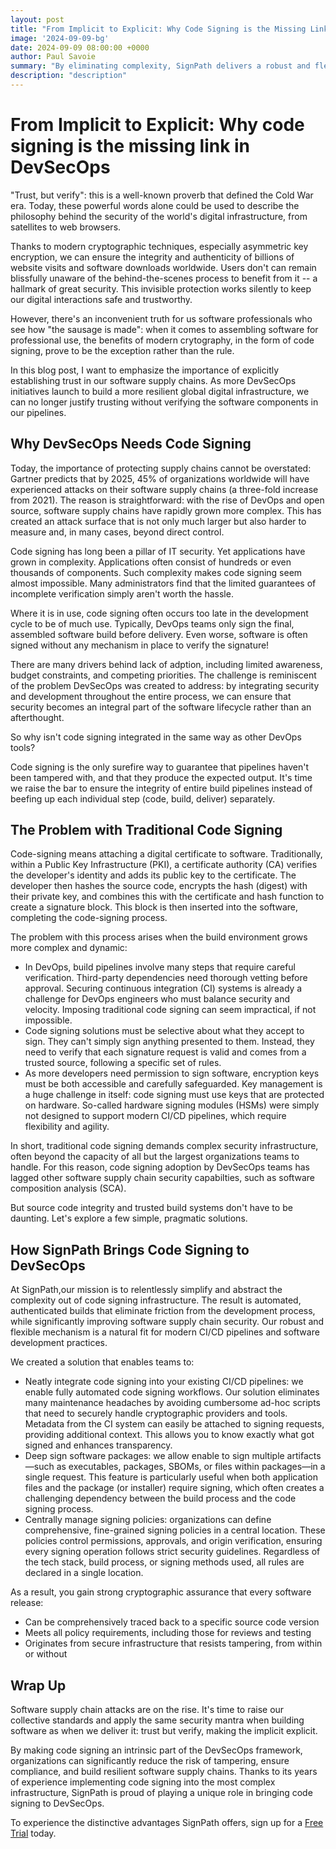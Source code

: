 ```yaml
---
layout: post
title: "From Implicit to Explicit: Why Code Signing is the Missing Link in DevSecOps"
image: '2024-09-09-bg'
date: 2024-09-09 08:00:00 +0000
author: Paul Savoie
summary: "By eliminating complexity, SignPath delivers a robust and flexible mechanism that fits naturally in modern software supply chains"
description: "description"
---
```



# From Implicit to Explicit: Why code signing is the missing link in DevSecOps

"Trust, but verify": this is a well-known proverb that defined the Cold War era. Today, these powerful words alone could be used to describe the philosophy behind the security of the world's digital infrastructure, from satellites to web browsers.

Thanks to modern cryptographic techniques, especially asymmetric key encryption, we can ensure the integrity and authenticity of billions of website visits and software downloads worldwide. Users don't can remain blissfully unaware of the behind-the-scenes process to benefit from it -- a hallmark of great security. This invisible protection works silently to keep our digital interactions safe and trustworthy.

However, there's an inconvenient truth for us software professionals who see how "the sausage is made": when it comes to assembling software for professional use, the benefits of modern crytography, in the form of code signing, prove to be the exception rather than the rule.

In this blog post, I want to emphasize the importance of explicitly establishing trust in our software supply chains. As more DevSecOps initiatives launch to build a more resilient global digital infrastructure, we can no longer justify trusting without verifying the software components in our pipelines.

## Why DevSecOps Needs Code Signing

Today, the importance of protecting supply chains cannot be overstated: Gartner predicts that by 2025, 45% of organizations worldwide will have experienced attacks on their software supply chains (a three-fold increase from 2021). The reason is straightforward: with the rise of DevOps and open source, software supply chains have rapidly grown more complex. This has created an attack surface that is not only much larger but also harder to measure and, in many cases, beyond direct control.

Code signing has long been a pillar of IT security. Yet applications have grown in complexity. Applications often consist of hundreds or even thousands of components. Such complexity makes code signing seem almost impossible. Many administrators find that the limited guarantees of incomplete verification simply aren't worth the hassle.

Where it is in use, code signing often occurs too late in the development cycle to be of much use. Typically, DevOps teams only sign the final, assembled software build before delivery. Even worse, software is often signed without any mechanism in place to verify the signature!

There are many drivers behind lack of adption, including limited awareness, budget constraints, and competing priorities. The challenge is reminiscent of the problem DevSecOps was created to address: by integrating security and development throughout the entire process, we can ensure that security becomes an integral part of the software lifecycle rather than an afterthought.

So why isn't code signing integrated in the same way as other DevOps tools?

Code signing is the only surefire way to guarantee that pipelines haven't been tampered with, and that they produce the expected output. It's time we raise the bar to ensure the integrity of entire build pipelines instead of beefing up each individual step (code, build, deliver) separately.


## The Problem with Traditional Code Signing

Code-signing means attaching a digital certificate to software. Traditionally, within a Public Key Infrastructure (PKI), a certificate authority (CA) verifies the developer's identity and adds its public key to the certificate. The developer then hashes the source code, encrypts the hash (digest) with their private key, and combines this with the certificate and hash function to create a signature block. This block is then inserted into the software, completing the code-signing process.

The problem with this process arises when the build environment grows more complex and dynamic:

- In DevOps, build pipelines involve many steps that require careful verification. Third-party dependencies need thorough vetting before approval. Securing continuous integration (CI) systems is already a challenge for DevOps engineers who must balance security and velocity. Imposing traditional code signing can seem impractical, if not impossible.
- Code signing solutions must be selective about what they accept to sign. They can't simply sign anything presented to them. Instead, they need to verify that each signature request is valid and comes from a trusted source, following a specific set of rules.
- As more developers need permission to sign software, encryption keys must be both accessible and carefully safeguarded. Key management is a huge challenge in itself: code signing must use keys that are protected on hardware. So-called hardware signing modules (HSMs) were simply not designed to support modern CI/CD pipelines, which require flexibility and agility.

In short, traditional code signing demands complex security infrastructure, often beyond the capacity of all but the largest organizations teams to handle. For this reason, code signing adoption by DevSecOps teams has lagged other software supply chain security capabilties, such as software composition analysis (SCA).

But source code integrity and trusted build systems don't have to be daunting. Let's explore a few simple, pragmatic solutions.

## How SignPath Brings Code Signing to DevSecOps

At SignPath,our mission is to relentlessly simplify and abstract the complexity out of code signing infrastructure.  The result is automated, authenticated builds that eliminate friction from the development process, while significantly improving software supply chain security. Our robust and flexible mechanism is a natural fit for modern CI/CD pipelines and software development practices.

We created a solution that enables teams to:

- Neatly integrate code signing into your existing CI/CD pipelines: we enable fully automated code signing workflows. Our solution eliminates many maintenance headaches by avoiding cumbersome ad-hoc scripts that need to securely handle cryptographic providers and tools. Metadata from the CI system can easily be attached to signing requests, providing additional context. This allows you to know exactly what got signed and enhances transparency.
- Deep sign software packages: we allow enable to sign multiple artifacts—such as executables, packages, SBOMs, or files within packages—in a single request. This feature is particularly useful when both application files and the package (or installer) require signing, which often creates a challenging dependency between the build process and the code signing process.
- Centrally manage signing policies: organizations can define comprehensive, fine-grained signing policies in a central location. These policies control permissions, approvals, and origin verification, ensuring every signing operation follows strict security guidelines. Regardless of the tech stack, build process, or signing methods used, all rules are declared in a single location.

As a result, you gain strong cryptographic assurance that every software release:

- Can be comprehensively traced back to a specific source code version
- Meets all policy requirements, including those for reviews and testing
- Originates from secure infrastructure that resists tampering, from within or without

## Wrap Up

Software supply chain attacks are on the rise. It's time to raise our collective standards and apply the same security mantra when building software as when we deliver it: trust but verify, making the implicit explicit.

By making code signing an intrinsic part of the DevSecOps framework, organizations can significantly reduce the risk of tampering, ensure compliance, and build resilient software supply chains.
Thanks to its years of experience implementing code signing into the most complex infrastructure, SignPath is proud of playing a unique role in bringing code signing to DevSecOps.

To experience the distinctive advantages SignPath offers, sign up for a [Free Trial](https://forms.gle/sAHSsxgASx2BYPzc9) today.